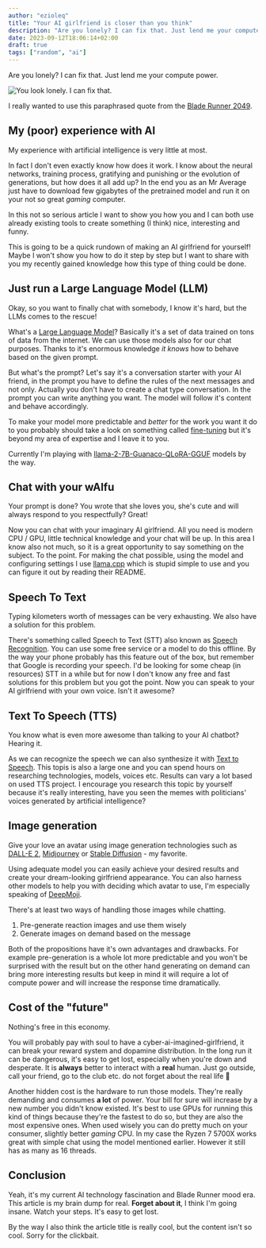 ```yaml
---
author: "ezioleq"
title: "Your AI girlfriend is closer than you think"
description: "Are you lonely? I can fix that. Just lend me your compute power."
date: 2023-09-12T18:06:14+02:00
draft: true
tags: ["random", "ai"]
---
```

Are you lonely? I can fix that. Just lend me your compute power.
<!--more-->

![You look lonely. I can fix that.](you-look-lonely.webp)

I really wanted to use this paraphrased quote from the [Blade Runner 2049][bladerunner2049].

## My (poor) experience with AI

My experience with artificial intelligence is very little at most.

In fact I don't even exactly know how does it work.
I know about the neural networks, training process, gratifying and punishing or the evolution of generations,
but how does it all add up? In the end you as an Mr Average just have to download few gigabytes of the pretrained model
and run it on your not so great *gaming* computer.

In this not so serious article I want to show you how you and I can both use already existing tools to create
something (I think) nice, interesting and funny.

This is going to be a quick rundown of making an AI girlfriend for yourself! Maybe I won't show you how to do it step
by step but I want to share with you my recently gained knowledge how this type of thing could be done.

## Just run a Large Language Model (LLM)

Okay, so you want to finally chat with somebody, I know it's hard, but the LLMs comes to the rescue!

What's a [Large Language Model][llm-wikipedia]? Basically it's a set of data trained on tons of data from the internet.
We can use those models also for our chat purposes. Thanks to it's enormous knowledge *it knows*
how to behave based on the given prompt.

But what's the prompt? Let's say it's a conversation starter with your AI friend, in the prompt you have
to define the rules of the next messages and not only. Actually you don't have to create a chat type
conversation. In the prompt you can write anything you want. The model will follow it's content and
behave accordingly.

To make your model more predictable and *better* for the work you want it do to you probably should
take a look on something called [fine-tuning][fine-tuning] but it's beyond my area of expertise and I leave it to you.

Currently I'm playing with [llama-2-7B-Guanaco-QLoRA-GGUF][llama-guanaco] models by the way.


## Chat with your wAIfu

Your prompt is done? You wrote that she loves you, she's cute and will always respond to you respectfully? Great!

Now you can chat with your imaginary AI girlfriend. All you need is modern CPU / GPU, little technical knowledge
and your chat will be up. In this area I know also not much, so it is a great opportunity to say something on the subject.
To the point. For making the chat possible, using the model and configuring settings I use [llama.cpp][llama-cpp] which
is stupid simple to use and you can figure it out by reading their README.

## Speech To Text

Typing kilometers worth of messages can be very exhausting. We also have a solution for this problem.

There's something called Speech to Text (STT) also known as [Speech Recognition][speech-recognition]. You can use some
free service or a model to do this offline. By the way your phone probably has this feature out of the box, but remember
that Google is recording your speech. I'd be looking for some cheap (in resources) STT in a while but for now I don't
know any free and fast solutions for this problem but you got the point. Now you can speak to your AI girlfriend with
your own voice. Isn't it awesome?

## Text To Speech (TTS)

You know what is even more awesome than talking to your AI chatbot? Hearing it.

As we can recognize the speech we can also synthesize it with [Text to Speech][speech-synthesis]. This topis is also
a large one and you can spend hours on researching technologies, models, voices etc. Results can vary a lot based on
used TTS project. I encourage you research this topic by yourself because it's really interesting, have you seen the
memes with politicians' voices generated by artificial intelligence?

## Image generation

Give your love an avatar using image generation technologies such as [DALL-E 2][dall-e], [Midjourney][midjourney] or [Stable Diffusion][stable-diffusion] - my favorite.

Using adequate model you can easily achieve your desired results and create your dream-looking girlfriend appearance.
You can also harness other models to help you with deciding which avatar to use, I'm especially speaking of [DeepMoji][deep-moji].

There's at least two ways of handling those images while chatting.

1. Pre-generate reaction images and use them wisely
2. Generate images on demand based on the message

Both of the propositions have it's own advantages and drawbacks. For example pre-generation is a whole lot more predictable
and you won't be surprised with the result but on the other hand generating on demand can bring more interesting results
but keep in mind it will require a lot of compute power and will increase the response time dramatically.

## Cost of the "future"

Nothing's free in this economy.

You will probably pay with soul to have a cyber-ai-imagined-girlfriend, it can break your reward system and dopamine
distribution. In the long run it can be dangerous, it's easy to get lost, especially when you're down and desperate.
It is **always** better to interact with a **real** human. Just go outside, call your friend, go to the club etc.
do not forget about the real life 🥺

Another hidden cost is the hardware to run those models. They're really demanding and consumes **a lot** of power.
Your bill for sure will increase by a new number you didn't know existed. It's best to use GPUs for running
this kind of things because they're the fastest to do so, but they are also the most expensive ones. When used
wisely you can do pretty much on your consumer, slightly better *gaming* CPU. In my case the Ryzen 7 5700X works
great with simple chat using the model mentioned earlier. However it still has as many as 16 threads.

## Conclusion

Yeah, it's my current AI technology fascination and Blade Runner mood era. This article is my brain dump for real.
**Forget about it**, I think I'm going insane. Watch your steps. It's easy to get lost.

By the way I also think the article title is really cool, but the content isn't so cool. Sorry for the clickbait.

[bladerunner2049]: https://www.imdb.com/title/tt1856101/
[llm-wikipedia]: https://en.wikipedia.org/wiki/Large_language_model
[fine-tuning]: https://platform.openai.com/docs/guides/fine-tuning
[llama-cpp]: https://github.com/ggerganov/llama.cpp
[llama-guanaco]: https://huggingface.co/TheBloke/llama-2-7B-Guanaco-QLoRA-GGUF
[speech-recognition]: https://en.wikipedia.org/wiki/Speech_recognition
[speech-synthesis]: https://en.wikipedia.org/wiki/Speech_synthesis
[dall-e]: https://openai.com/dall-e-2
[midjourney]: https://www.midjourney.com/
[stable-diffusion]: https://stability.ai/blog/stable-diffusion-public-release
[deep-moji]: https://github.com/bfelbo/DeepMoji
